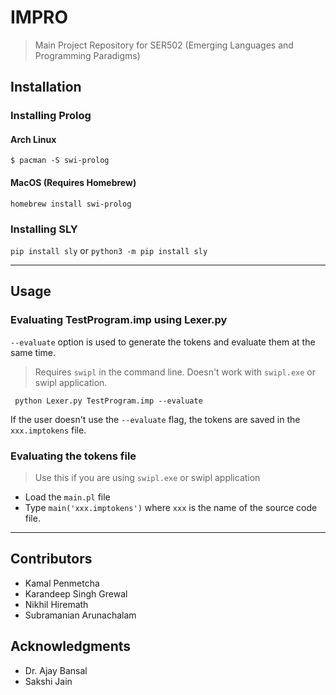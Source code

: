 # IMPRO
> Main Project Repository for SER502 (Emerging Languages and Programming Paradigms)

## Installation
### Installing Prolog
#### Arch Linux
```
$ pacman -S swi-prolog
```
#### MacOS (Requires Homebrew)
```
homebrew install swi-prolog
```

### Installing SLY
`pip install sly` or `python3 -m pip install sly`

---

## Usage
### Evaluating TestProgram.imp using Lexer.py
`--evaluate` option is used to generate the tokens and evaluate them at the same time.
> Requires `swipl` in the command line. Doesn't work with `swipl.exe` or swipl application.
```
 python Lexer.py TestProgram.imp --evaluate
```

If the user doesn't use the `--evaluate` flag, the tokens are saved in the `xxx.imptokens` file.

### Evaluating the tokens file
> Use this if you are using `swipl.exe` or swipl application
- Load the `main.pl` file
- Type `main('xxx.imptokens')` where `xxx` is the name of the source code file.

---

## Contributors
- Kamal Penmetcha
- Karandeep Singh Grewal
- Nikhil Hiremath
- Subramanian Arunachalam

## Acknowledgments
- Dr. Ajay Bansal
- Sakshi Jain

